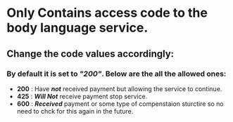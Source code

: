 # Only Contains access code to the body language service.
## Change the code values accordingly:
### By default it is set to *"200"*. Below are the all the allowed ones:
   - **200** : Have ***not*** received payment but allowing the service to continue.
   - **425** : ***Will Not*** receive payment stop service.
   - **600** : ***Received*** payment or some type of compenstaion sturctire so no need to chck for this again in the future.